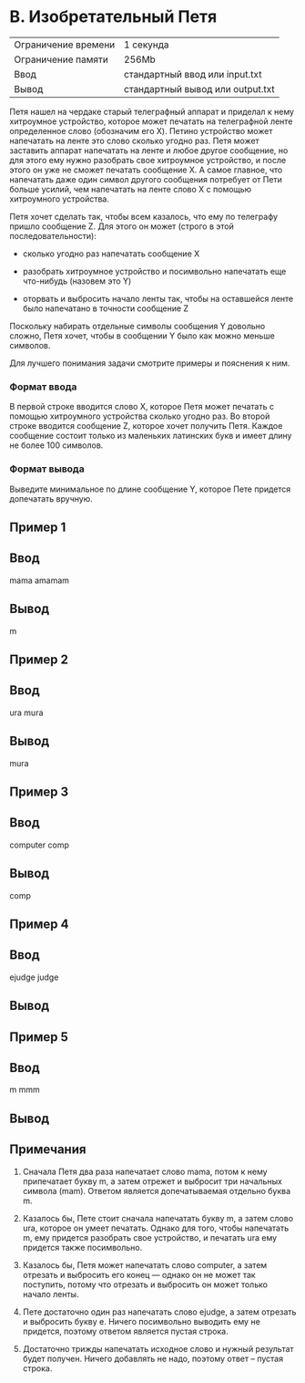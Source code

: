 # B. Изобретательный Петя
|  |  |
|--|--|
|Ограничение времени | 1 секунда |
|Ограничение памяти | 256Mb|
|Ввод | стандартный ввод или input.txt|
|Вывод | стандартный вывод или output.txt|

Петя нашел на чердаке старый телеграфный аппарат и приделал к нему хитроумное устройство, которое может печатать на телеграфной ленте определенное слово (обозначим его X). Петино устройство может напечатать на ленте это слово сколько угодно раз. Петя может заставить аппарат напечатать на ленте и любое другое сообщение, но для этого ему нужно разобрать свое хитроумное устройство, и после этого он уже не сможет печатать сообщение X. А самое главное, что напечатать даже один символ другого сообщения потребует от Пети больше усилий, чем напечатать на ленте слово X с помощью хитроумного устройства.

Петя хочет сделать так, чтобы всем казалось, что ему по телеграфу пришло сообщение Z. Для этого он может (строго в этой последовательности):

- сколько угодно раз напечатать сообщение X

- разобрать хитроумное устройство и посимвольно напечатать еще что-нибудь (назовем это Y)

- оторвать и выбросить начало ленты так, чтобы на оставшейся ленте было напечатано в точности сообщение Z

Поскольку набирать отдельные символы сообщения Y довольно сложно, Петя хочет, чтобы в сообщении Y было как можно меньше символов.

Для лучшего понимания задачи смотрите примеры и пояснения к ним.

### Формат ввода

В первой строке вводится слово X, которое Петя может печатать с помощью хитроумного устройства сколько угодно раз. Во второй строке вводится сообщение Z, которое хочет получить Петя. Каждое сообщение состоит только из маленьких латинских букв и имеет длину не более 100 символов.

### Формат вывода

Выведите минимальное по длине сообщение Y, которое Пете придется допечатать вручную.

## Пример 1

## Ввод	
mama
amamam

## Вывод
m

## Пример 2

## Ввод	
ura
mura


## Вывод
mura

## Пример 3

## Ввод	
computer
comp

## Вывод
comp

## Пример 4

## Ввод	
ejudge
judge

## Вывод


## Пример 5

## Ввод	
m
mmm

## Вывод

## Примечания

1. Сначала Петя два раза напечатает слово mama, потом к нему припечатает букву m, а затем отрежет и выбросит три начальных символа (mam). Ответом является допечатываемая отдельно буква m.

2. Казалось бы, Пете стоит сначала напечатать букву m, а затем слово ura, которое он умеет печатать. Однако для того, чтобы напечатать m, ему придется разобрать свое устройство, и печатать ura ему придется также посимвольно.

3. Казалось бы, Петя может напечатать слово computer, а затем отрезать и выбросить его конец — однако он не может так поступить, потому что отрезать и выбросить он может только начало ленты.

4. Пете достаточно один раз напечатать слово ejudge, а затем отрезать и выбросить букву e. Ничего посимвольно выводить ему не придется, поэтому ответом является пустая строка.

5. Достаточно трижды напечатать исходное слово и нужный результат будет получен. Ничего добавлять не надо, поэтому ответ – пустая строка.
